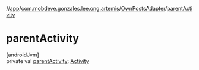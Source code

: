 //[app](../../../index.md)/[com.mobdeve.gonzales.lee.ong.artemis](../index.md)/[OwnPostsAdapter](index.md)/[parentActivity](parent-activity.md)

# parentActivity

[androidJvm]\
private val [parentActivity](parent-activity.md): [Activity](https://developer.android.com/reference/kotlin/android/app/Activity.html)
